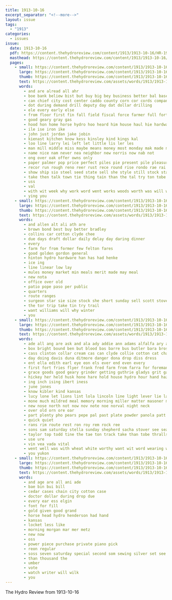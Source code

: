 ```yaml
---
title: 1913-10-16
excerpt_separator: "<!--more-->"
layout: issue
tags:
  - "1913"
categories:
  - issues
issue:
  date: 1913-10-16
  pdf: https://content.thehydroreview.com/content/1913/1913-10-16/HR-1913-10-16.pdf
  masthead: https://content.thehydroreview.com/content/1913/1913-10-16/masthead/HR-1913-10-16.jpg
  pages:
    - small: https://content.thehydroreview.com/content/1913/1913-10-16/small/HR-1913-10-16-01.jpg
      large: https://content.thehydroreview.com/content/1913/1913-10-16/large/HR-1913-10-16-01.jpg
      thumb: https://content.thehydroreview.com/content/1913/1913-10-16/thumbnails/HR-1913-10-16-01.jpg
      text: https://content.thehydroreview.com/assets/words/1913/1913-10-16/HR-1913-10-16-01.txt
      words:
        - and are alread all ahr
        - boe bank beliew bist but buy big bey business better bal base bea bridge brown bane best balance black bradley beal bridgeport broom been belt board
        - can chief city cost center caddo county corn cor cords company certain cap come
        - dot during demand drill deputy day dat dollar drilling
        - ele every early else
        - from floor first fin fall field fiscal force farmer full fort found for
        - good geary gray gas
        - hood hon home horse hydro hoo heard him house haul hie hardware has hing
        - ile ise iron ike
        - john just jordan jake jobin
        - kienast kitchen know kess kinsley kind kings kal
        - loo line larry lei left let little lis ler les
        - man mill middle miss maybe means money most monday mak made must many
        - name nice nam never nea neighbor new norris now nab not
        - ong over oak offer owns only
        - paper palmer pop price perfect piles pie present pile pleasure port people point pet pretty pee
        - recor run rough reno reer rust rece round rise rondo rae rai ramon river
        - show ship sio steel seed state sell she style still stock stayer stay sam said sand season sale saturday see south soon stove start special
        - take then talk town tie thing tain than the tal try ton tobe teal tes tan tol times thi thet tor
        - uss
        - val
        - with wit week why work word went works woods worth was will wear whip want way weeks wees
        - ying you
    - small: https://content.thehydroreview.com/content/1913/1913-10-16/small/HR-1913-10-16-02.jpg
      large: https://content.thehydroreview.com/content/1913/1913-10-16/large/HR-1913-10-16-02.jpg
      thumb: https://content.thehydroreview.com/content/1913/1913-10-16/thumbnails/HR-1913-10-16-02.jpg
      text: https://content.thehydroreview.com/assets/words/1913/1913-10-16/HR-1913-10-16-02.txt
      words:
        - and allen alt ali ath are
        - brown bond best buy better bradley
        - collins car cotton clyde chee
        - due days draft dollar daily delay day daring dinner
        - every
        - farm for from former few felton fares
        - good golden gordon general
        - hinton hydro hardware han has had henke
        - ice ing
        - line linear low lay
        - mules money market min meals merit made may meal
        - new nota
        - office over old
        - patio pope paso per public
        - quarters
        - route ranges
        - surgeon star sie size stock she short sunday sell scott stoves seed supply school sale see service
        - the tor trip take tin try trail
        - want williams will why winter
        - you
    - small: https://content.thehydroreview.com/content/1913/1913-10-16/small/HR-1913-10-16-03.jpg
      large: https://content.thehydroreview.com/content/1913/1913-10-16/large/HR-1913-10-16-03.jpg
      thumb: https://content.thehydroreview.com/content/1913/1913-10-16/thumbnails/HR-1913-10-16-03.jpg
      text: https://content.thehydroreview.com/assets/words/1913/1913-10-16/HR-1913-10-16-03.txt
      words:
        - ade all ang are ask and ala ady addie ann adams alfalfa ary ayer art alway ali addison anders aves allday
        - box bright bound ben but blood bas barre bus butler bara bros beryl blanche black been best butter bulk burgess buckley bold bel barber bradley
        - cass clinton collar cream cas can clyde collie cotton cat chambers carrie city con class corn cari cordell clark cox cece cook car card clay
        - day doing davis duna ditmore danger dona drop diss dress
        - ent ella edith earl eye eon els ever end even every
        - first fort fries flyer frank fred farm from farra for foreman
        - grace goods good geary grinder getting guthrie gladys grit gano green
        - hickey her held husk hone hare hold house hydro hour hand hazel hamilton hon harness hurt henke hatt hing hibbs heater hinton home hot hey head
        - ing inch ising ibert iness
        - june jones
        - know kibler kind kansas
        - lucy lone let lions lint lola lincoln line light lever lie lacy lar loss
        - mone much mildred meal memory morning miller matter masoner morris minnie morgan mire mary main milo more market minister monday mor myrtle made mabel
        - new nose north not now nov note noe norval night neck
        - over old orn ore oar
        - part plenty pho pears pepe pal past plate powder panola patt power per powders palace
        - quick quiet
        - rans rim route rest ron roy rem rock ree
        - sons sam saturday stella sunday shepherd sacha stover see seats sit second sharpless sarah spring shifter sor sac sever small salva suh south store susie size seo son scott single seas simple simmons steel shorty street sun snyder stand save shade season strong sed seed standard screws shad
        - taylor top todd tine the tae ton track take than tobe thralls town tones taken tay thersa them thomas
        - use ure
        - vin vea vada vital
        - went well was with wheat white worthy want wit word wearing win wells wife whiteley weatherford work williams water wine worm wright west will working
        - you yukon
    - small: https://content.thehydroreview.com/content/1913/1913-10-16/small/HR-1913-10-16-04.jpg
      large: https://content.thehydroreview.com/content/1913/1913-10-16/large/HR-1913-10-16-04.jpg
      thumb: https://content.thehydroreview.com/content/1913/1913-10-16/thumbnails/HR-1913-10-16-04.jpg
      text: https://content.thehydroreview.com/assets/words/1913/1913-10-16/HR-1913-10-16-04.txt
      words:
        - and age are all ani ade
        - bae bin bui bill
        - cedar cases chain city cotton case
        - doctor dollar during drop due
        - every ear ess elgin
        - font for fill
        - gold given good grand
        - horse head hydro henderson had hand
        - kansas
        - locket less like
        - morning morgan mar mer metz
        - new now
        - oss
        - power piece purchase private piano pick
        - reon regular
        - soss seven saturday special second som sewing silver set see sting state standard street stores sos
        - than thousand the
        - umber
        - vote
        - watch writer will wilk
        - you
---
```


The Hydro Review from 1913-10-16

<!--more-->

